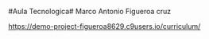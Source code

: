 #Aula Tecnologica#
Marco Antonio Figueroa cruz

https://demo-project-figueroa8629.c9users.io/curriculum/

